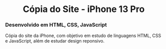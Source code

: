 <div align="center"> 
  <h1>Cópia do Site - iPhone 13 Pro</h1>
</div> 

<h3>Desenvolvido em HTML, CSS, JavaScript</h3>

Cópia do site da iPhone, com objetivo em estudo de linguagens HTML, CSS e JavaScript, além de estudar design reponsivo. 
